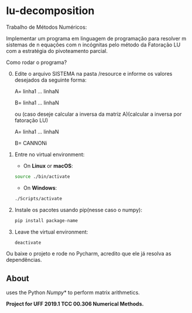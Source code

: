 # lu-decomposition
Trabalho de Métodos Numéricos:

Implementar um programa em linguagem de programação para resolver m sistemas de n
equações com n incógnitas pelo método da Fatoração LU com a estratégia do pivoteamento
parcial. 




Como rodar o programa? 

0. Edite o arquivo SISTEMA na pasta /resource e informe os valores desejados da seguinte forma:
    
    A=
    linha1
    ...
    linhaN
    
    B=
    linha1
    ...
    linhaN
    
    ou (caso deseje calcular a inversa da matriz A)(calcular a inversa por fatoração LU)
    
    A=
    linha1
    ...
    linhaN
    
    B= CANNONi 
    
    
1. Entre no virtual environment:
    
    * On **Linux** or **macOS**:
    ```sh
    source ./bin/activate 
    ```

    * On **Windows**:
    ```sh
    ./Scripts/activate 
    ```
2. Instale os pacotes usando pip(nesse caso o numpy): 
    ```sh
    pip install package-name
    ``` 
3. Leave the virtual environment:
    ```sh
    deactivate
    ```

Ou baixe o projeto e rode no Pycharm, acredito que ele já resolva as dependências.
  
  
## About
uses the Python *Numpy** to perform matrix arithmetics. 

**Project for UFF 2019.1 TCC 00.306  Numerical Methods.**
